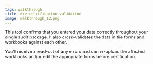 ```yaml
---
tags: walkthrough
title: Pre-certification validation
image: walkthrough_12.png
---
```


This tool confirms that you entered your data correctly throughout your single audit package. It also cross-validates the data in the forms and workbooks against each other.

You'll receive a read-out of any errors and can re-upload the affected workbooks and/or edit the appropriate forms before certification.




